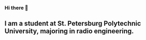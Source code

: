 ### Hi there 👋
## I am a student at St. Petersburg Polytechnic University, majoring in radio engineering.

